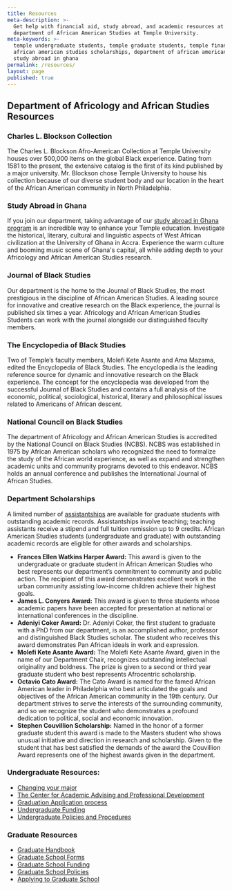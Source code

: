 ```yaml
---
title: Resources
meta-description: >-
  Get help with financial aid, study abroad, and academic resources at the
  department of African American Studies at Temple University.
meta-keywords: >-
  temple undergraduate students, temple graduate students, temple financial aid,
  african american studies scholarships, department of african american studies,
  study abroad in ghana
permalink: /resources/
layout: page
published: true
---
```

## Department of Africology and African Studies Resources

### Charles L. Blockson Collection

The Charles L. Blockson Afro-American Collection at Temple University houses over 500,000 items on the global Black experience. Dating from 1581 to the present, the extensive catalog is the first of its kind published by a major university. Mr. Blockson chose Temple University to house his collection because of our diverse student body and our location in the heart of the African American community in North Philadelphia.

### Study Abroad in Ghana

If you join our department, taking advantage of our [study abroad in Ghana program](https://studyabroad.temple.edu/sites/temple-summer-in-ghana) is an incredible way to enhance your Temple education. Investigate the historical, literary, cultural and linguistic aspects of West African civilization at the University of Ghana in Accra. Experience the warm culture and booming music scene of Ghana's capital, all while adding depth to your Africology and African American Studies research.

### Journal of Black Studies
Our department is the home to the Journal of Black Studies, the most prestigious in the discipline of African American Studies. A leading source for innovative and creative research on the Black experience, the journal is published six times a year. Africology and African American Studies Students can work with the journal alongside our distinguished faculty members. 

### The Encyclopedia of Black Studies
Two of Temple’s faculty members, Molefi Kete Asante and Ama Mazama, edited the Encyclopedia of Black Studies. The encyclopedia is the leading reference source for dynamic and innovative research on the Black experience. The concept for the encyclopedia was developed from the successful Journal of Black Studies and contains a full analysis of the economic, political, sociological, historical, literary and philosophical issues related to Americans of African descent. 

### National Council on Black Studies
The department of Africology and African American Studies is accredited by the National Council on Black  Studies (NCBS). NCBS was established in 1975 by African American scholars who recognized the need to formalize the study of the African world experience, as well as expand and strengthen academic units and community programs devoted to this endeavor. NCBS holds an annual conference and publishes the International Journal of African Studies.

### Department Scholarships

A limited number of [assistantships](http://www.temple.edu/grad/finances/) are available for graduate students with outstanding academic records. Assistantships involve teaching; teaching assistants receive a stipend and full tuition remission up to 9 credits. African American Studies students (undergraduate and graduate) with outstanding academic records are eligible for other awards and scholarships. 

- **Frances Ellen Watkins Harper Award:** This award is given to the undergraduate or graduate student in African American Studies who best represents our department’s commitment to community and public action. The recipient of this award demonstrates excellent work in the urban community assisting low-income children achieve their highest goals. 
- **James L. Conyers Award:** This award is given to three students whose academic papers have been accepted for presentation at national or international conferences in the discipline. 
- **Adeniyi Coker Award:** Dr. Adeniyi Coker, the first student to graduate with a PhD from our department, is an accomplished author, professor and distinguished Black Studies scholar. The student who receives this award demonstrates Pan African ideals in work and expression. 
- **Molefi Kete Asante Award:** The Molefi Kete Asante Award, given in the name of our Department Chair, recognizes outstanding intellectual originality and boldness. The prize is given to a second or third year graduate student who best represents Afrocentric scholarship. 
- **Octavio Cato Award:** The Cato Award is named for the famed African American leader in Philadelphia who best articulated the goals and objectives of the African American community in the 19th century. Our department strives to serve the interests of the surrounding community, and so we recognize the student who demonstrates a profound dedication to political, social and economic innovation. 
- **Stephen Couvillion Scholarship:** Named in the honor of a former graduate student this award is made to the Masters student who shows unusual initiative and direction in research and scholarship. Given to the student that has best satisfied the demands of the award the Couvillion Award represents one of the highest awards given in the department.

### Undergraduate Resources:

- [Changing your major](http://www.temple.edu/studentaffairs/orientation/freshman-orientation/changing-your-major.asp)
- [The Center for Academic Advising and Professional Development](https://liberalarts.temple.edu/advising)
- [Graduation Application process](http://www.temple.edu/registrar/students/graduation)
- [Undergraduate Funding](http://sfs.temple.edu/)
- [Undergraduate Policies and Procedures](http://bulletin.temple.edu/undergraduate/academic-policies/)

### Graduate Resources

- [Graduate Handbook](http://www.cla.temple.edu/africanamericanstudies/files/2017/04/AAAS-Grad-Handbook-Revised-2017-18-Final.pdf)
- [Graduate School Forms](http://www.temple.edu/grad/forms/index.htm)
- [Graduate School Funding](http://www.temple.edu/grad/finances/index.htm)
- [Graduate School Policies](http://www.temple.edu/grad/policies/index.htm)
- [Applying to Graduate School](http://www.temple.edu/grad/admissions/howtoapply.htm)
